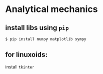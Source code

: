 # Analytical mechanics

## install libs using `pip`
``` sh
$ pip install numpy matplotlib sympy  
```
## for linuxoids:
install `tkinter`
